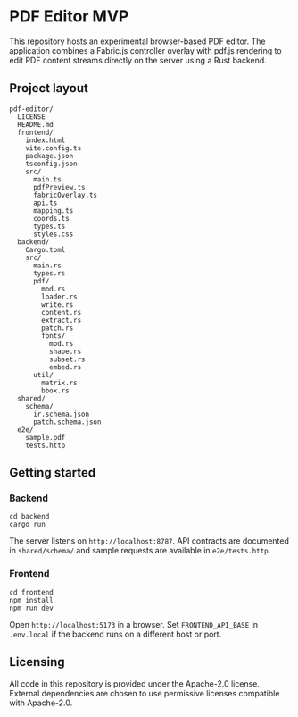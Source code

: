 # PDF Editor MVP

This repository hosts an experimental browser-based PDF editor. The application
combines a Fabric.js controller overlay with pdf.js rendering to edit PDF content
streams directly on the server using a Rust backend.

## Project layout

```
pdf-editor/
  LICENSE
  README.md
  frontend/
    index.html
    vite.config.ts
    package.json
    tsconfig.json
    src/
      main.ts
      pdfPreview.ts
      fabricOverlay.ts
      api.ts
      mapping.ts
      coords.ts
      types.ts
      styles.css
  backend/
    Cargo.toml
    src/
      main.rs
      types.rs
      pdf/
        mod.rs
        loader.rs
        write.rs
        content.rs
        extract.rs
        patch.rs
        fonts/
          mod.rs
          shape.rs
          subset.rs
          embed.rs
      util/
        matrix.rs
        bbox.rs
  shared/
    schema/
      ir.schema.json
      patch.schema.json
  e2e/
    sample.pdf
    tests.http
```

## Getting started

### Backend

```
cd backend
cargo run
```

The server listens on `http://localhost:8787`. API contracts are documented in
`shared/schema/` and sample requests are available in `e2e/tests.http`.

### Frontend

```
cd frontend
npm install
npm run dev
```

Open `http://localhost:5173` in a browser. Set `FRONTEND_API_BASE` in
`.env.local` if the backend runs on a different host or port.

## Licensing

All code in this repository is provided under the Apache-2.0 license. External
dependencies are chosen to use permissive licenses compatible with Apache-2.0.
